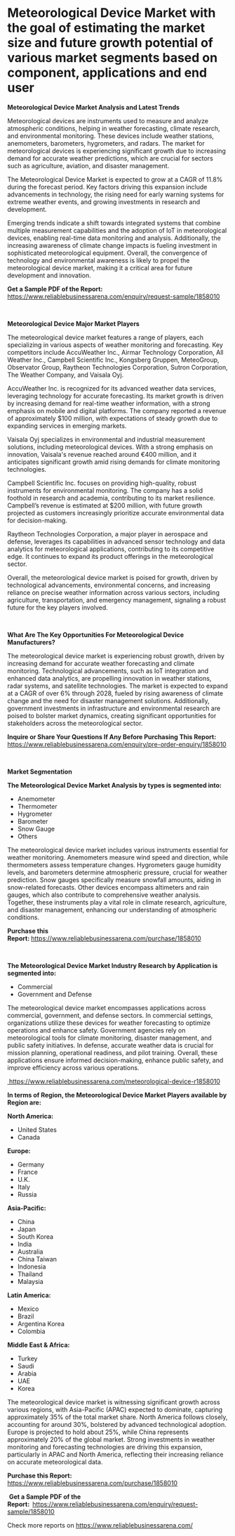 <p><h1>Meteorological Device Market with the goal of estimating the market size and future growth potential of various market segments based on component, applications and end user</h1></p><p><strong>Meteorological Device Market Analysis and Latest Trends</strong></p>
<p><p>Meteorological devices are instruments used to measure and analyze atmospheric conditions, helping in weather forecasting, climate research, and environmental monitoring. These devices include weather stations, anemometers, barometers, hygrometers, and radars. The market for meteorological devices is experiencing significant growth due to increasing demand for accurate weather predictions, which are crucial for sectors such as agriculture, aviation, and disaster management.</p><p>The Meteorological Device Market is expected to grow at a CAGR of 11.8% during the forecast period. Key factors driving this expansion include advancements in technology, the rising need for early warning systems for extreme weather events, and growing investments in research and development. </p><p>Emerging trends indicate a shift towards integrated systems that combine multiple measurement capabilities and the adoption of IoT in meteorological devices, enabling real-time data monitoring and analysis. Additionally, the increasing awareness of climate change impacts is fueling investment in sophisticated meteorological equipment. Overall, the convergence of technology and environmental awareness is likely to propel the meteorological device market, making it a critical area for future development and innovation.</p></p>
<p><strong>Get a Sample PDF of the Report:&nbsp;</strong> <a href="https://www.reliablebusinessarena.com/enquiry/request-sample/1858010?utm_campaign=2031&utm_medium=2&utm_source=Github&utm_content=ia&utm_term=22022025&utm_id=meteorological-device">https://www.reliablebusinessarena.com/enquiry/request-sample/1858010</a></p>
<p>&nbsp;</p>
<p><strong>Meteorological Device Major Market Players</strong></p>
<p><p>The meteorological device market features a range of players, each specializing in various aspects of weather monitoring and forecasting. Key competitors include AccuWeather Inc., Airmar Technology Corporation, All Weather Inc., Campbell Scientific Inc., Kongsberg Gruppen, MeteoGroup, Observator Group, Raytheon Technologies Corporation, Sutron Corporation, The Weather Company, and Vaisala Oyj.</p><p>AccuWeather Inc. is recognized for its advanced weather data services, leveraging technology for accurate forecasting. Its market growth is driven by increasing demand for real-time weather information, with a strong emphasis on mobile and digital platforms. The company reported a revenue of approximately $100 million, with expectations of steady growth due to expanding services in emerging markets.</p><p>Vaisala Oyj specializes in environmental and industrial measurement solutions, including meteorological devices. With a strong emphasis on innovation, Vaisala's revenue reached around €400 million, and it anticipates significant growth amid rising demands for climate monitoring technologies.</p><p>Campbell Scientific Inc. focuses on providing high-quality, robust instruments for environmental monitoring. The company has a solid foothold in research and academia, contributing to its market resilience. Campbell’s revenue is estimated at $200 million, with future growth projected as customers increasingly prioritize accurate environmental data for decision-making.</p><p>Raytheon Technologies Corporation, a major player in aerospace and defense, leverages its capabilities in advanced sensor technology and data analytics for meteorological applications, contributing to its competitive edge. It continues to expand its product offerings in the meteorological sector.</p><p>Overall, the meteorological device market is poised for growth, driven by technological advancements, environmental concerns, and increasing reliance on precise weather information across various sectors, including agriculture, transportation, and emergency management, signaling a robust future for the key players involved.</p></p>
<p>&nbsp;</p>
<p><strong>What Are The Key Opportunities For Meteorological Device Manufacturers?</strong></p>
<p><p>The meteorological device market is experiencing robust growth, driven by increasing demand for accurate weather forecasting and climate monitoring. Technological advancements, such as IoT integration and enhanced data analytics, are propelling innovation in weather stations, radar systems, and satellite technologies. The market is expected to expand at a CAGR of over 6% through 2028, fueled by rising awareness of climate change and the need for disaster management solutions. Additionally, government investments in infrastructure and environmental research are poised to bolster market dynamics, creating significant opportunities for stakeholders across the meteorological sector.</p></p>
<p><strong>Inquire or Share Your Questions If Any Before Purchasing This Report:</strong> <a href="https://www.reliablebusinessarena.com/enquiry/pre-order-enquiry/1858010?utm_campaign=2031&utm_medium=2&utm_source=Github&utm_content=ia&utm_term=22022025&utm_id=meteorological-device">https://www.reliablebusinessarena.com/enquiry/pre-order-enquiry/1858010</a></p>
<p>&nbsp;</p>
<p><strong>Market Segmentation</strong></p>
<p><strong>The Meteorological Device Market Analysis by types is segmented into:</strong></p>
<p><ul><li>Anemometer</li><li>Thermometer</li><li>Hygrometer</li><li>Barometer</li><li>Snow Gauge</li><li>Others</li></ul></p>
<p><p>The meteorological device market includes various instruments essential for weather monitoring. Anemometers measure wind speed and direction, while thermometers assess temperature changes. Hygrometers gauge humidity levels, and barometers determine atmospheric pressure, crucial for weather prediction. Snow gauges specifically measure snowfall amounts, aiding in snow-related forecasts. Other devices encompass altimeters and rain gauges, which also contribute to comprehensive weather analysis. Together, these instruments play a vital role in climate research, agriculture, and disaster management, enhancing our understanding of atmospheric conditions.</p></p>
<p><strong>Purchase this Report:&nbsp;</strong><a href="https://www.reliablebusinessarena.com/purchase/1858010?utm_campaign=2031&utm_medium=2&utm_source=Github&utm_content=ia&utm_term=22022025&utm_id=meteorological-device">https://www.reliablebusinessarena.com/purchase/1858010</a></p>
<p>&nbsp;</p>
<p><strong>The Meteorological Device Market Industry Research by Application is segmented into:</strong></p>
<p><ul><li>Commercial</li><li>Government and Defense</li></ul></p>
<p><p>The meteorological device market encompasses applications across commercial, government, and defense sectors. In commercial settings, organizations utilize these devices for weather forecasting to optimize operations and enhance safety. Government agencies rely on meteorological tools for climate monitoring, disaster management, and public safety initiatives. In defense, accurate weather data is crucial for mission planning, operational readiness, and pilot training. Overall, these applications ensure informed decision-making, enhance public safety, and improve efficiency across various operations.</p></p>
<p><a href="https://www.reliablebusinessarena.com/meteorological-device-r1858010?utm_campaign=2031&utm_medium=2&utm_source=Github&utm_content=ia&utm_term=22022025&utm_id=meteorological-device">&nbsp;https://www.reliablebusinessarena.com/meteorological-device-r1858010</a></p>
<p><strong>In terms of Region, the Meteorological Device Market Players available by Region are:</strong></p>
<p>
    <p> <strong> North America: </strong>
        <ul>
            <li>United States</li>
            <li>Canada</li>
        </ul>
        </p> 
    <p> <strong> Europe: </strong>
        <ul>
            <li>Germany</li>
            <li>France</li>
            <li>U.K.</li>
            <li>Italy</li>
            <li>Russia</li>
        </ul>
        </p> 
    <p> <strong> Asia-Pacific: </strong>
        <ul>
            <li>China</li>
            <li>Japan</li>
            <li>South Korea</li>
            <li>India</li>
            <li>Australia</li>
            <li>China Taiwan</li>
            <li>Indonesia</li>
            <li>Thailand</li>
            <li>Malaysia</li>
        </ul>
        </p> 
    <p> <strong> Latin America: </strong>
        <ul>
            <li>Mexico</li>
            <li>Brazil</li>
            <li>Argentina Korea</li>
            <li>Colombia</li>
        </ul>
        </p> 
    <p> <strong> Middle East & Africa: </strong>
        <ul>
            <li>Turkey</li>
            <li>Saudi</li>
            <li>Arabia</li>
            <li>UAE</li>
            <li>Korea</li>
        </ul>
    </p>
    </p>
<p><p>The meteorological device market is witnessing significant growth across various regions, with Asia-Pacific (APAC) expected to dominate, capturing approximately 35% of the total market share. North America follows closely, accounting for around 30%, bolstered by advanced technological adoption. Europe is projected to hold about 25%, while China represents approximately 20% of the global market. Strong investments in weather monitoring and forecasting technologies are driving this expansion, particularly in APAC and North America, reflecting their increasing reliance on accurate meteorological data.</p></p>
<p><strong>Purchase this Report: </strong><a href="https://www.reliablebusinessarena.com/purchase/1858010?utm_campaign=2031&utm_medium=2&utm_source=Github&utm_content=ia&utm_term=22022025&utm_id=meteorological-device">https://www.reliablebusinessarena.com/purchase/1858010</a></p>
<p>&nbsp;<strong>Get a Sample PDF of the Report:&nbsp;&nbsp;</strong><a href="https://www.reliablebusinessarena.com/enquiry/request-sample/1858010?utm_campaign=2031&utm_medium=2&utm_source=Github&utm_content=ia&utm_term=22022025&utm_id=meteorological-device">https://www.reliablebusinessarena.com/enquiry/request-sample/1858010</a></p>
<p><strong></strong></p>
<p>Check more reports on <a href="https://www.reliablebusinessarena.com/?utm_campaign=2031&utm_medium=2&utm_source=Github&utm_content=ia&utm_term=22022025&utm_id=meteorological-device">https://www.reliablebusinessarena.com/</a></p>